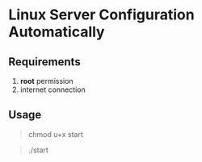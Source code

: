 # Linux Server Configuration Automatically

## Requirements

1. **root** permission
2. internet connection

## Usage

> chmod u+x start

> ./start

